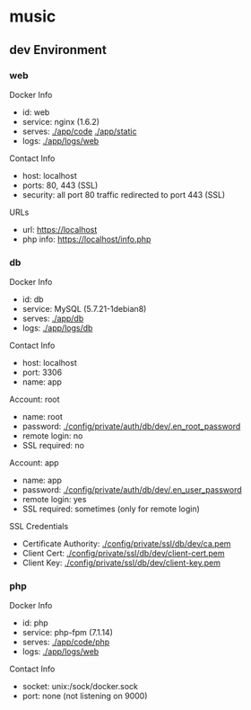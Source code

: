 # music

## dev Environment

### web

Docker Info

* id: web
* service: nginx (1.6.2)
* serves: [./app/code](./app/code) [./app/static](./app/static)
* logs: [./app/logs/web](./app/logs/web)

Contact Info

* host: localhost
* ports: 80, 443 (SSL)
* security: all port 80 traffic redirected to port 443 (SSL)

URLs

* url: [https://localhost](https://localhost)
* php info: [https://localhost/info.php](https://localhost/info.php)

### db

Docker Info

* id: db
* service: MySQL (5.7.21-1debian8)
* serves: [./app/db](./app/db)
* logs: [./app/logs/db](./app/logs/db)

Contact Info

* host: localhost
* port: 3306
* name: app

Account: root

* name: root
* password: [./config/private/auth/db/dev/.en_root_password](./config/private/auth/db/dev/.en_root_password)
* remote login: no
* SSL required: no

Account: app

* name: app
* password: [./config/private/auth/db/dev/.en_user_password](./config/private/auth/db/dev/.en_user_password)
* remote login: yes
* SSL required: sometimes (only for remote login)

SSL Credentials

* Certificate Authority: [./config/private/ssl/db/dev/ca.pem](./config/private/ssl/db/dev/ca.pem)
* Client Cert: [./config/private/ssl/db/dev/client-cert.pem](./config/private/ssl/db/dev/client-cert.pem)
* Client Key: [./config/private/ssl/db/dev/client-key.pem](./config/private/ssl/db/dev/client-key.pem)

### php

Docker Info

* id: php
* service: php-fpm (7.1.14)
* serves: [./app/code/php](./app/code/php)
* logs: [./app/logs/web](./app/logs/web)

Contact Info

* socket: unix:/sock/docker.sock
* port: none (not listening on 9000)